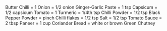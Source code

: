 Butter 
Chilli = 1
Onion = 1/2 onion
Ginger-Garlic Paste = 1 tsp
Capsicum = 1/2 capsicum
Tomato = 1
Turmeric =  1/4th tsp
Chilli Powder = 1/2 tsp
Black Pepper Powder = pinch
Chilli flakes = 1/2 tsp
Salt = 1/2 tsp
Tomato Sauce = 2 tbsp
Paneer = 1 cup
Coriander
Bread = white or brown
Green Chutney